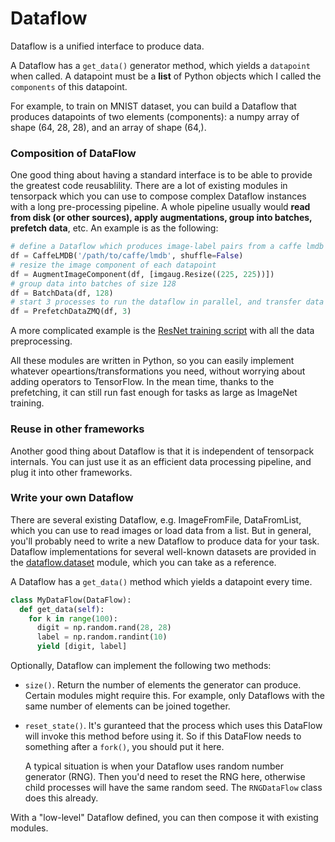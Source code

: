 
# Dataflow

Dataflow is a unified interface to produce data.

A Dataflow has a `get_data()` generator method,
which yields a `datapoint` when called.
A datapoint must be a **list** of Python objects which I called the `components` of this datapoint.

For example, to train on MNIST dataset, you can build a Dataflow
that produces datapoints of two elements (components):
a numpy array of shape (64, 28, 28), and an array of shape (64,).

### Composition of DataFlow
One good thing about having a standard interface is to be able to provide
the greatest code reusablility.
There are a lot of existing modules in tensorpack which you can use to compose
complex Dataflow instances with a long pre-processing pipeline. A whole pipeline usually
would __read from disk (or other sources), apply augmentations, group into batches,
prefetch data__, etc. An example is as the following:

````python
# define a Dataflow which produces image-label pairs from a caffe lmdb database
df = CaffeLMDB('/path/to/caffe/lmdb', shuffle=False)
# resize the image component of each datapoint
df = AugmentImageComponent(df, [imgaug.Resize((225, 225))])
# group data into batches of size 128
df = BatchData(df, 128)
# start 3 processes to run the dataflow in parallel, and transfer data with ZeroMQ
df = PrefetchDataZMQ(df, 3)
````
A more complicated example is the [ResNet training script](../examples/ResNet/imagenet-resnet.py)
with all the data preprocessing.

All these modules are written in Python,
so you can easily implement whatever opeartions/transformations you need,
without worrying about adding operators to TensorFlow.
In the mean time, thanks to the prefetching, it can still run fast enough for
tasks as large as ImageNet training.

<!--
   - TODO mention RL, distributed data, and zmq operator in the future.
	 -->

### Reuse in other frameworks
Another good thing about Dataflow is that it is independent of
tensorpack internals. You can just use it as an efficient data processing pipeline,
and plug it into other frameworks.

### Write your own Dataflow

There are several existing Dataflow, e.g. ImageFromFile, DataFromList, which you can
use to read images or load data from a list.
But in general, you'll probably need to write a new Dataflow to produce data for your task.
Dataflow implementations for several well-known datasets are provided in the
[dataflow.dataset](http://tensorpack.readthedocs.io/en/latest/modules/tensorpack.dataflow.dataset.html)
module, which you can take as a reference.

A Dataflow has a `get_data()` method which yields a datapoint every time.
```python
class MyDataFlow(DataFlow):
  def get_data(self):
    for k in range(100):
      digit = np.random.rand(28, 28)
      label = np.random.randint(10)
      yield [digit, label]
```

Optionally, Dataflow can implement the following two methods:

+ `size()`. Return the number of elements the generator can produce. Certain modules might require this.
	For example, only Dataflows with the same number of elements can be joined together.

+ `reset_state()`. It's guranteed that the process which uses this DataFlow will invoke this method before using it.
	So if this DataFlow needs to something after a `fork()`, you should put it here.

	A typical situation is when your Dataflow uses random number generator (RNG). Then you'd need to reset the RNG here,
	otherwise child processes will have the same random seed. The `RNGDataFlow` class does this already.

With a "low-level" Dataflow defined, you can then compose it with existing modules.
